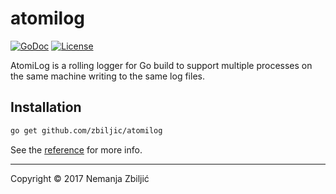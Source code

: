 # atomilog

[![GoDoc](https://godoc.org/github.com/zbiljic/atomilog?status.svg)](https://godoc.org/github.com/zbiljic/atomilog)
[![License](https://img.shields.io/badge/license-MIT-blue.svg)](https://raw.githubusercontent.com/zbiljic/atomilog/master/LICENSE)

AtomiLog is a rolling logger for Go build to support multiple processes on the same machine writing to the same log files.

## Installation

```bash
go get github.com/zbiljic/atomilog
```

See the [reference][] for more info.

[reference]: http://godoc.org/github.com/zbiljic/atomilog

---

Copyright © 2017 Nemanja Zbiljić
